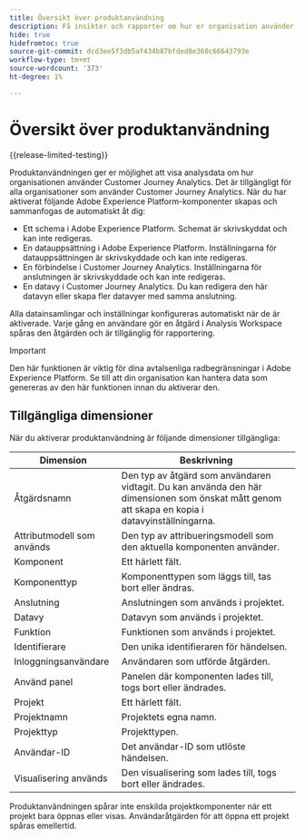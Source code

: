 ```yaml
---
title: Översikt över produktanvändning
description: Få insikter och rapporter om hur er organisation använder Customer Journey Analytics.
hide: true
hidefromtoc: true
source-git-commit: dcd3ee5f3db5af434b87bfded0e360c66643793e
workflow-type: tm+mt
source-wordcount: '373'
ht-degree: 1%

---
```


# Översikt över produktanvändning

{{release-limited-testing}}

Produktanvändningen ger er möjlighet att visa analysdata om hur organisationen använder Customer Journey Analytics. Det är tillgängligt för alla organisationer som använder Customer Journey Analytics. När du har aktiverat följande Adobe Experience Platform-komponenter skapas och sammanfogas de automatiskt åt dig:

* Ett schema i Adobe Experience Platform. Schemat är skrivskyddat och kan inte redigeras.
* En datauppsättning i Adobe Experience Platform. Inställningarna för datauppsättningen är skrivskyddade och kan inte redigeras.
* En förbindelse i Customer Journey Analytics. Inställningarna för anslutningen är skrivskyddade och kan inte redigeras.
* En datavy i Customer Journey Analytics. Du kan redigera den här datavyn eller skapa fler datavyer med samma anslutning.

Alla datainsamlingar och inställningar konfigureras automatiskt när de är aktiverade. Varje gång en användare gör en åtgärd i Analysis Workspace spåras den åtgärden och är tillgänglig för rapportering.

>[!IMPORTANT]
>
>Den här funktionen är viktig för dina avtalsenliga radbegränsningar i Adobe Experience Platform. Se till att din organisation kan hantera data som genereras av den här funktionen innan du aktiverar den.

## Tillgängliga dimensioner

När du aktiverar produktanvändning är följande dimensioner tillgängliga:

| Dimension | Beskrivning |
| --- | --- |
| Åtgärdsnamn | Den typ av åtgärd som användaren vidtagit. Du kan använda den här dimensionen som önskat mått genom att skapa en kopia i datavyinställningarna. |
| Attributmodell som används | Den typ av attribueringsmodell som den aktuella komponenten använder. |
| Komponent | Ett härlett fält. |
| Komponenttyp | Komponenttypen som läggs till, tas bort eller ändras. |
| Anslutning | Anslutningen som används i projektet. |
| Datavy | Datavyn som används i projektet. |
| Funktion | Funktionen som används i projektet. |
| Identifierare | Den unika identifieraren för händelsen. |
| Inloggningsanvändare | Användaren som utförde åtgärden. |
| Använd panel | Panelen där komponenten lades till, togs bort eller ändrades. |
| Projekt | Ett härlett fält. |
| Projektnamn | Projektets egna namn. |
| Projekttyp | Projekttypen. |
| Användar-ID | Det användar-ID som utlöste händelsen. |
| Visualisering används | Den visualisering som lades till, togs bort eller ändrades. |

Produktanvändningen spårar inte enskilda projektkomponenter när ett projekt bara öppnas eller visas. Användaråtgärden för att öppna ett projekt spåras emellertid.
